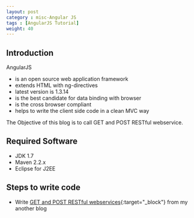 ```yaml
---
layout: post
category : misc-Angular JS
tags : [AngularJS Tutorial]
weight: 40
---
```


## Introduction

AngularJS


 * is an open source web application framework
 * extends HTML with ng-directives
 * latest version is 1.3.14
 * is the best candidate for data binding with browser
 * is the cross browser compliant
 * helps to write the client side code in a clean MVC way

The Objective of this blog is to call GET and POST RESTful webservice.

## Required Software


 * JDK 1.7
 * Maven 2.2.x
 * Eclipse for J2EE
 
## Steps to write code
 

 * Write [GET and POST RESTful webservices](/java-web%20service/2015/05/12/RESTful%20webservice/){:target="_block"} from my another blog
